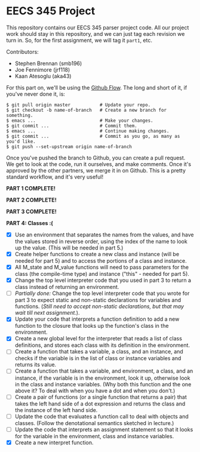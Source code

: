 # EECS 345 Project

This repository contains our EECS 345 parser project code.  All our project work
should stay in this repository, and we can just tag each revision we turn in.
So, for the first assignment, we will tag it `part1`, etc.

Contributors:
* Stephen Brennan (smb196)
* Joe Fennimore (jrf118)
* Kaan Atesoglu (aka43)

For this part on, we'll be using the
[Github Flow](https://guides.github.com/introduction/flow/).  The long and short
of it, if you've never done it, is:

    $ git pull origin master           # Update your repo.
    $ git checkout -b name-of-branch   # Create a new branch for something.
    $ emacs ...                        # Make your changes.
    $ git commit ...                   # Commit them.
    $ emacs ...                        # Continue making changes.
    $ git commit ...                   # Commit as you go, as many as you'd like.
    $ git push --set-upstream origin name-of-branch

Once you've pushed the branch to Github, you can create a pull request.  We get
to look at the code, run it ourselves, and make comments.  Once it's approved by
the other partners, we merge it in on Github.  This is a pretty standard
workflow, and it's very useful!

**PART 1 COMPLETE!**

**PART 2 COMPLETE!**

**PART 3 COMPLETE!**

**PART 4: Classes :(**

- [x] Use an environment that separates the names from the values, and have the
  values stored in reverse order, using the index of the name to look up the
  value. (This will be needed in part 5.)
- [x] Create helper functions to create a new class and instance (will be needed
  for part 5) and to access the portions of a class and instance.
- [x] All M_state and M_value functions will need to pass parameters for the
  class (the compile-time type) and instance ("this" - needed for part 5).
- [x] Change the top level interpreter code that you used in part 3 to return a
  class instead of returning an environment.
- [ ] *Partially done:* Change the top level interpreter code that you wrote for
  part 3 to expect static and non-static declarations for variables and
  functions. (*Still need to accept non-static declarations, but that may wait
  till next assignment.*).
- [x] Update your code that interprets a function definition to add a new
  function to the closure that looks up the function's class in the environment.
- [x] Create a new global level for the interpreter that reads a list of class
  definitions, and stores each class with its definition in the environment.
- [ ] Create a function that takes a variable, a class, and an instance, and
  checks if the variable is in the list of class or instance variables and
  returns its value.
- [ ] Create a function that takes a variable, and environment, a class, and an
  instance, if the variable is in the environment, look it up, otherwise look in
  the class and instance variables. (Why both this function and the one above
  it? To deal with when you have a dot and when you don't.)
- [ ] Create a pair of functions (or a single function that returns a pair) that
  takes the left hand side of a dot expression and returns the class and the
  instance of the left hand side.
- [ ] Update the code that evaluates a function call to deal with objects and
  classes. (Follow the denotational semantics sketched in lecture.)
- [ ] Update the code that interprets an assignment statement so that it looks
  for the variable in the environment, class and instance variables.
- [x] Create a new interpret function.
